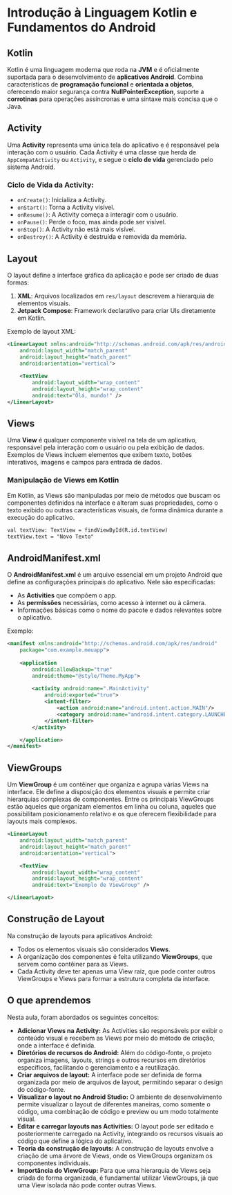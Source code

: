 # Introdução à Linguagem Kotlin e Fundamentos do Android

## Kotlin

Kotlin é uma linguagem moderna que roda na **JVM** e é oficialmente suportada para o desenvolvimento de **aplicativos Android**. Combina características de **programação funcional** e **orientada a objetos**, oferecendo maior segurança contra **NullPointerException**, suporte a **corrotinas** para operações assíncronas e uma sintaxe mais concisa que o Java.

## Activity

Uma **Activity** representa uma única tela do aplicativo e é responsável pela interação com o usuário. Cada Activity é uma classe que herda de `AppCompatActivity` ou `Activity`, e segue o **ciclo de vida** gerenciado pelo sistema Android.

### Ciclo de Vida da Activity:

- `onCreate()`: Inicializa a Activity.
- `onStart()`: Torna a Activity visível.
- `onResume()`: A Activity começa a interagir com o usuário.
- `onPause()`: Perde o foco, mas ainda pode ser visível.
- `onStop()`: A Activity não está mais visível.
- `onDestroy()`: A Activity é destruída e removida da memória.

## Layout

O layout define a interface gráfica da aplicação e pode ser criado de duas formas:

1. **XML**: Arquivos localizados em `res/layout` descrevem a hierarquia de elementos visuais.
2. **Jetpack Compose**: Framework declarativo para criar UIs diretamente em Kotlin.

Exemplo de layout XML:
```xml
<LinearLayout xmlns:android="http://schemas.android.com/apk/res/android"
    android:layout_width="match_parent"
    android:layout_height="match_parent"
    android:orientation="vertical">
    
    <TextView
        android:layout_width="wrap_content"
        android:layout_height="wrap_content"
        android:text="Olá, mundo!" />
</LinearLayout>
```

## Views

Uma **View** é qualquer componente visível na tela de um aplicativo, responsável pela interação com o usuário ou pela exibição de dados. Exemplos de Views incluem elementos que exibem texto, botões interativos, imagens e campos para entrada de dados.

### Manipulação de Views em Kotlin

Em Kotlin, as Views são manipuladas por meio de métodos que buscam os componentes definidos na interface e alteram suas propriedades, como o texto exibido ou outras características visuais, de forma dinâmica durante a execução do aplicativo.

```xml
val textView: TextView = findViewById(R.id.textView)
textView.text = "Novo Texto"
```

## AndroidManifest.xml

O **AndroidManifest.xml** é um arquivo essencial em um projeto Android que define as configurações principais do aplicativo. Nele são especificadas:
- As **Activities** que compõem o app.
- As **permissões** necessárias, como acesso à internet ou à câmera.
- Informações básicas como o nome do pacote e dados relevantes sobre o aplicativo.

Exemplo:

```xml
<manifest xmlns:android="http://schemas.android.com/apk/res/android"
    package="com.example.meuapp">
    
    <application
        android:allowBackup="true"
        android:theme="@style/Theme.MyApp">
        
        <activity android:name=".MainActivity"
            android:exported="true">
            <intent-filter>
                <action android:name="android.intent.action.MAIN"/>
                <category android:name="android.intent.category.LAUNCHER"/>
            </intent-filter>
        </activity>

    </application>
</manifest>
```

## ViewGroups

Um **ViewGroup** é um contêiner que organiza e agrupa várias Views na interface. Ele define a disposição dos elementos visuais e permite criar hierarquias complexas de componentes. Entre os principais ViewGroups estão aqueles que organizam elementos em linha ou coluna, aqueles que possibilitam posicionamento relativo e os que oferecem flexibilidade para layouts mais complexos.

```xml
<LinearLayout
    android:layout_width="match_parent"
    android:layout_height="match_parent"
    android:orientation="vertical">

    <TextView
        android:layout_width="wrap_content"
        android:layout_height="wrap_content"
        android:text="Exemplo de ViewGroup" />

</LinearLayout>
```

## Construção de Layout

Na construção de layouts para aplicativos Android:
- Todos os elementos visuais são considerados **Views**.
- A organização dos componentes é feita utilizando **ViewGroups**, que servem como contêiner para as Views.
- Cada Activity deve ter apenas uma View raiz, que pode conter outros ViewGroups e Views para formar a estrutura completa da interface.

## O que aprendemos

Nesta aula, foram abordados os seguintes conceitos:
- **Adicionar Views na Activity:** As Activities são responsáveis por exibir o conteúdo visual e recebem as Views por meio do método de criação, onde a interface é definida.
- **Diretórios de recursos do Android:** Além do código-fonte, o projeto organiza imagens, layouts, strings e outros recursos em diretórios específicos, facilitando o gerenciamento e a reutilização.
- **Criar arquivos de layout:** A interface pode ser definida de forma organizada por meio de arquivos de layout, permitindo separar o design do código-fonte.
- **Visualizar o layout no Android Studio:** O ambiente de desenvolvimento permite visualizar o layout de diferentes maneiras, como somente o código, uma combinação de código e preview ou um modo totalmente visual.
- **Editar e carregar layouts nas Activities:** O layout pode ser editado e posteriormente carregado na Activity, integrando os recursos visuais ao código que define a lógica do aplicativo.
- **Teoria da construção de layouts:** A construção de layouts envolve a criação de uma árvore de Views, onde os ViewGroups organizam os componentes individuais.
- **Importância do ViewGroup:** Para que uma hierarquia de Views seja criada de forma organizada, é fundamental utilizar ViewGroups, já que uma View isolada não pode conter outras Views.
